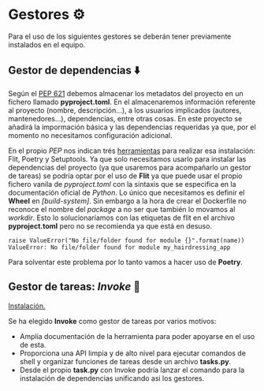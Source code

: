 # Gestores :gear:

Para el uso de los siguientes gestores se deberán tener previamente instalados en el equipo.

## Gestor de dependencias :arrow_down:

Según el [PEP 621](https://www.python.org/dev/peps/pep-0621/) debemos almacenar los metadatos del proyecto en un fichero llamado **pyproject.toml**. En el almacenaremos información referente al proyecto (nombre, descripción...), a los usuarios implicados (autores, mantenedores...), dependencias, entre otras cosas.
En este proyecto se añadirá la impormación básica y las dependencias requeridas ya que, por el momento no necesitamos configuración adicional.

En el propio _PEP_ nos indican trés [herramientas](https://www.python.org/dev/peps/pep-0621/#dependencies-optional-dependencies) para realizar esa instalación: Flit, Poetry y Setuptools. Ya que solo necesitamos usarlo para instalar las dependencias del proyecto (ya que usaremos para acompañarlo un gestor de tareas) se podría optar por el uso de **Flit** ya que puede usar el propio fichero vanila de _pyproject.toml_ con la sintaxis que se especifica en la documentación oficial de _Python_. Lo único que necesitamos es definir el **Wheel** en _[build-system]_. Sin embargo a la hora de crear el Dockerfile no reconoce el nombre del _package_ a no ser que también lo movamos al _workdir_. Esto lo solucionaríamos con las etiquetas de flit en el archivo **pyproject.toml** pero no se recomienda ya que está en desuso.

```shell
raise ValueError("No file/folder found for module {}".format(name))
ValueError: No file/folder found for module my_hairdressing_app
```

Para solventar este problema por lo tanto vamos a hacer uso de **Poetry**.

## Gestor de tareas: _Invoke_ :bookmark_tabs:

[Instalación.](https://www.pyinvoke.org/installing.html)

Se ha elegido **Invoke** como gestor de tareas por varios motivos:
- Amplia documentación de la herramienta para poder apoyarse en el uso de esta.
- Proporciona una API limpia y de alto nivel para ejecutar comandos de shell y organizar funciones de tareas desde un archivo **tasks.py**.
- Desde el propio **task.py** con Invoke podría lanzar el comando para la instalación de dependencias unificando asi los gestores.
